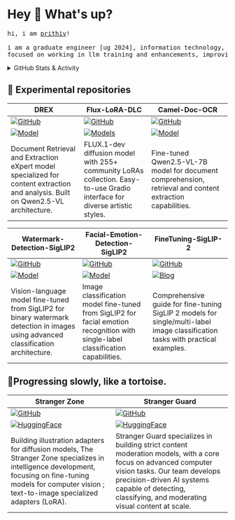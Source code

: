 # Hey 👋 What's up?
<pre>
hi, i am <a href='https://linktr.ee/prithivsakthi/'>prithiv</a>!

i am a graduate engineer [ug 2024], information technology, <a href='https://www.gcee.ac.in/'>gcee</a>
focused on working in llm training and enhancements, improving multimodal ai capabilities.
</pre>

<details>
  <summary>GitHub Stats & Activity</summary>
  <br/>

  <table>
    <tr>
      <td>
        <a href="https://github.com/PRITHIVSAKTHIUR/github-readme-streak-stats" title="Go to Source">
          <img width="100%" src="https://streak-stats.demolab.com/?user=PRITHIVSAKTHIUR&theme=react&border=61dafb&hide_border=true" alt="GitHub Streak" />
        </a>
      </td>
      <td>
        <a href="https://github.com/PRITHIVSAKTHIUR/github-readme-stats" title="Go to Source">
          <img width="100%" src="https://github-readme-stats.vercel.app/api?username=PRITHIVSAKTHIUR&show_icons=true&theme=react&border_color=61dafb&hide_border=true" alt="GitHub Stats" />
        </a>
      </td>
    </tr>
    <tr>
      <td colspan="2" align="center">
        <a href="https://github.com/PRITHIVSAKTHIUR/github-readme-activity-graph">
          <img src="https://github-readme-activity-graph.vercel.app/graph?username=PRITHIVSAKTHIUR&theme=react-dark&bg_color=20232a&hide_border=true&title=Guilyx%20Activity%20Graph" alt="activity graph" />
        </a>
      </td>
    </tr>
  </table>

</details>


## 🔬 Experimental repositories

| **DREX** | **Flux-LoRA-DLC** | **Camel-Doc-OCR** |
|----------|-------------------|-------------------|
| [![GitHub](https://img.shields.io/badge/GitHub-Repository-blue?logo=github)](https://github.com/PRITHIVSAKTHIUR/DREX) | [![GitHub](https://img.shields.io/badge/GitHub-Repository-blue?logo=github)](https://github.com/PRITHIVSAKTHIUR/Flux-LoRA-DLC) | [![GitHub](https://img.shields.io/badge/GitHub-Repository-blue?logo=github)](https://github.com/PRITHIVSAKTHIUR/Doc-VLMs-v2-Localization) |
| [![Model](https://img.shields.io/badge/🤗-Model-yellow)](https://huggingface.co/prithivMLmods/DREX-062225-exp) | [![Models](https://img.shields.io/badge/🤗-Models-yellow)](https://huggingface.co/strangerzonehf) | [![Model](https://img.shields.io/badge/🤗-Model-yellow)](https://huggingface.co/prithivMLmods/Camel-Doc-OCR-062825) |
| Document Retrieval and Extraction eXpert model specialized for content extraction and analysis. Built on Qwen2.5-VL architecture. | FLUX.1-dev diffusion model with 255+ community LoRAs collection. Easy-to-use Gradio interface for diverse artistic styles. | Fine-tuned Qwen2.5-VL-7B model for document comprehension, retrieval and content extraction capabilities. |

| **Watermark-Detection-SigLIP2** | **Facial-Emotion-Detection-SigLIP2** | **FineTuning-SigLIP-2** |
|----------------------------------|---------------------------------------|-------------------------|
| [![GitHub](https://img.shields.io/badge/GitHub-Repository-blue?logo=github)](https://github.com/PRITHIVSAKTHIUR/Watermark-Detection-SigLIP2) | [![GitHub](https://img.shields.io/badge/GitHub-Repository-blue?logo=github)](https://github.com/PRITHIVSAKTHIUR/Facial-Emotion-Detection-SigLIP2) | [![GitHub](https://img.shields.io/badge/GitHub-Repository-blue?logo=github)](https://github.com/PRITHIVSAKTHIUR/FineTuning-SigLIP-2) |
| [![Model](https://img.shields.io/badge/🤗-Model-yellow)](https://huggingface.co/prithivMLmods/Watermark-Detection-SigLIP2) | [![Model](https://img.shields.io/badge/🤗-Model-yellow)](https://huggingface.co/prithivMLmods/Facial-Emotion-Detection-SigLIP2) | [![Blog](https://img.shields.io/badge/📖-Blog-green)](https://huggingface.co/blog/prithivMLmods/siglip2-finetune-image-classification) |
| Vision-language model fine-tuned from SigLIP2 for binary watermark detection in images using advanced classification architecture. | Image classification model fine-tuned from SigLIP2 for facial emotion recognition with single-label classification capabilities. | Comprehensive guide for fine-tuning SigLIP 2 models for single/multi-label image classification tasks with practical examples. |

## 🐢Progressing slowly, like a tortoise.

| **Stranger Zone** | **Stranger Guard** |
|-------------------|-------------------|
| [![GitHub](https://img.shields.io/badge/GitHub-Repository-blue?logo=github)](https://github.com/Stranger-Zone) | [![GitHub](https://img.shields.io/badge/GitHub-Repository-blue?logo=github)](https://github.com/Stranger-Guard) |
| [![HuggingFace](https://img.shields.io/badge/🤗-HuggingFace-yellow)](https://huggingface.co/strangerzonehf) | [![HuggingFace](https://img.shields.io/badge/🤗-HuggingFace-yellow)](https://huggingface.co/strangerguardhf) |
| Building illustration adapters for diffusion models, The Stranger Zone specializes in intelligence development, focusing on fine-tuning models for computer vision ; text-to-image specialized adapters (LoRA). | Stranger Guard specializes in building strict content moderation models, with a core focus on advanced computer vision tasks. Our team develops precision-driven AI systems capable of detecting, classifying, and moderating visual content at scale. |
